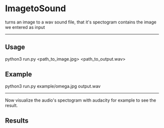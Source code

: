 # ImagetoSound
turns an image to a wav sound file, that it's spectogram contains the image we entered as input

----------------

## Usage

python3 run.py <path_to_image.jpg> <path_to_output.wav>

## Example

python3 run.py example/omega.jpg output.wav

---------------

Now visualize the audio's spectogram with audacity for example to see the result.

## Results




